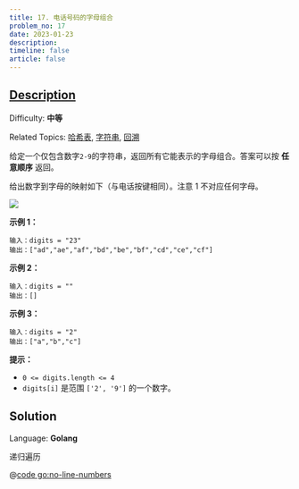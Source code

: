 ```yaml
---
title: 17. 电话号码的字母组合
problem_no: 17
date: 2023-01-23
description: 
timeline: false
article: false
---
```


## [Description](https://leetcode.cn/problems/letter-combinations-of-a-phone-number/)

Difficulty: **中等**

Related Topics: [哈希表](https://leetcode.cn/tag/hash-table/), [字符串](https://leetcode.cn/tag/string/), [回溯](https://leetcode.cn/tag/backtracking/)


给定一个仅包含数字`2-9`的字符串，返回所有它能表示的字母组合。答案可以按 **任意顺序** 返回。

给出数字到字母的映射如下（与电话按键相同）。注意 1 不对应任何字母。

![](https://assets.leetcode-cn.com/aliyun-lc-upload/uploads/2021/11/09/200px-telephone-keypad2svg.png)

**示例 1：**

```
输入：digits = "23"
输出：["ad","ae","af","bd","be","bf","cd","ce","cf"]
```

**示例 2：**

```
输入：digits = ""
输出：[]
```

**示例 3：**

```
输入：digits = "2"
输出：["a","b","c"]
```

**提示：**

*   `0 <= digits.length <= 4`
*   `digits[i]` 是范围 `['2', '9']` 的一个数字。


## Solution

Language: **Golang**

递归遍历

@[code go:no-line-numbers](../_codes/algorithm/code/leet-code/17-main.go)

